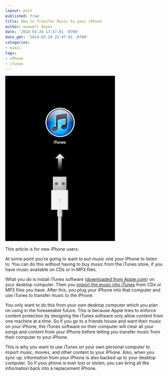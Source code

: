 ```yaml
---
layout: post
published: true
title: How to Transfer Music to your iPhone
author: maxwell keyes
date: '2014-03-24 17:47:01 -0700'
date_gmt: '2014-03-24 21:47:01 -0700'
categories:
- music
tags:
- iPhone
- iTunes
---
```


<img src="/assets/images/posts/iphone-itunes.png" width="350" alt="iPhone iTunes" title="iPhone iTunes">

This article is for new iPhone users.

At some point you're going to want to put music one your iPhone to listen to. You can do this without having to buy
music from the iTunes store, if you have music available on CDs or in MP3 files.

What you do is install iTunes software ([downloaded from Apple.com](https://www.apple.com/itunes/download/)) on your
desktop computer. Then you [import the music into iTunes](http://support.apple.com/kb/ht1473) from CDs or MP3 files
you have. After this, you plug your iPhone into that computer and use iTunes to transfer music to the iPhone.

You only want to do this from your own desktop computer which you plan on using in the foreseeable future. This is
because Apple tries to enforce content protection by designing the iTunes software only allow content from one machine
at a time. So if you go to a friends house and want their music on your iPhone, the iTunes software on their computer
will clear all your songs and content from your iPhone before letting you transfer music from their computer to your
iPhone.

This is why you want to use iTunes on your own personal computer to import music, movies, and other content to your
iPhone. Also, when you sync up, information from your iPhone is also backed up to your desktop computer. So if your
phone is ever lost or stolen, you can bring all the information back into a replacement iPhone.
